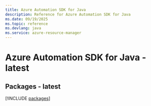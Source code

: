 ```yaml
---
title: Azure Automation SDK for Java
description: Reference for Azure Automation SDK for Java
ms.date: 09/19/2025
ms.topic: reference
ms.devlang: java
ms.service: azure-resource-manager
---
```

# Azure Automation SDK for Java - latest
## Packages - latest
[!INCLUDE [packages](automation-index.md)]